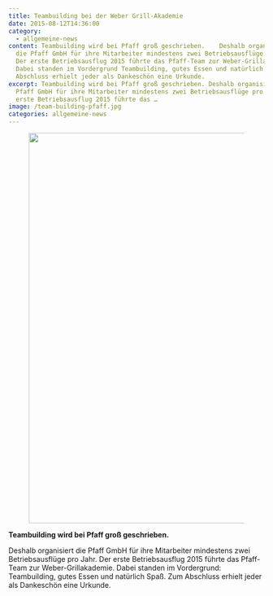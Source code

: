 ```yaml
---
title: Teambuilding bei der Weber Grill-Akademie
date: 2015-08-12T14:36:00
category:
  - allgemeine-news
content: Teambuilding wird bei Pfaff groß geschrieben.    Deshalb organisiert
  die Pfaff GmbH für ihre Mitarbeiter mindestens zwei Betriebsausflüge pro Jahr.
  Der erste Betriebsausflug 2015 führte das Pfaff-Team zur Weber-Grillakademie.
  Dabei standen im Vordergrund Teambuilding, gutes Essen und natürlich Spaß. Zum
  Abschluss erhielt jeder als Dankeschön eine Urkunde.
excerpt: Teambuilding wird bei Pfaff groß geschrieben. Deshalb organisiert die
  Pfaff GmbH für ihre Mitarbeiter mindestens zwei Betriebsausflüge pro Jahr. Der
  erste Betriebsausflug 2015 führte das …
image: /team-building-pfaff.jpg
categories: allgemeine-news
---
```


<figure class="wp-block-image size-large"><img loading="lazy" width="1024" height="768" src="/team-building-pfaff.jpg" alt="" class="wp-image-719" srcset="/team-building-pfaff.jpg 1024w, /team-building-pfaff-300x225.jpg 300w, /team-building-pfaff-768x576.jpg 768w" sizes="(max-width: 1024px) 100vw, 1024px" /></figure>



<p><strong>Teambuilding wird bei Pfaff groß geschrieben.</strong></p>



<p>Deshalb organisiert die Pfaff GmbH für ihre Mitarbeiter mindestens zwei Betriebsausflüge pro Jahr. Der erste Betriebsausflug 2015 führte das Pfaff-Team zur Weber-Grillakademie. Dabei standen im Vordergrund: Teambuilding, gutes Essen und natürlich Spaß. Zum Abschluss erhielt jeder als Dankeschön eine Urkunde.</p>
